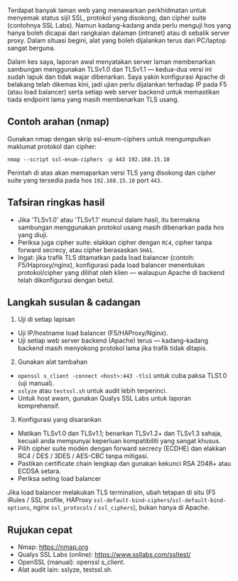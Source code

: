 
Terdapat banyak laman web yang menawarkan perkhidmatan untuk menyemak status sijil SSL, protokol yang disokong, dan cipher suite (contohnya SSL Labs). Namun kadang-kadang anda perlu menguji hos yang hanya boleh dicapai dari rangkaian dalaman (intranet) atau di sebalik server proxy. Dalam situasi begini, alat yang boleh dijalankan terus dari PC/laptop sangat berguna.

Dalam kes saya, laporan awal menyatakan server laman membenarkan sambungan menggunakan TLSv1.0 dan TLSv1.1 — kedua-dua versi ini sudah lapuk dan tidak wajar dibenarkan. Saya yakin konfigurasi Apache di belakang telah dikemas kini, jadi ujian perlu dijalankan terhadap IP pada F5 (atau load balancer) serta setiap web server backend untuk memastikan tiada endpoint lama yang masih membenarkan TLS usang.

## Contoh arahan (nmap)

Gunakan nmap dengan skrip ssl-enum-ciphers untuk mengumpulkan maklumat protokol dan cipher:

`nmap --script ssl-enum-ciphers -p 443 192.168.15.10`


Perintah di atas akan memaparkan versi TLS yang disokong dan cipher suite yang tersedia pada hos `192.168.15.10` port `443`.

## Tafsiran ringkas hasil

* Jika 'TLSv1.0' atau 'TLSv1.1' muncul dalam hasil, itu bermakna sambungan menggunakan protokol usang masih dibenarkan pada hos yang diuji.
* Periksa juga cipher suite: elakkan cipher dengan `RC4`, cipher tanpa forward secrecy, atau cipher berasaskan `SHA1`.
* Ingat: jika trafik TLS ditamatkan pada load balancer (contoh: F5/Haproxy/nginx), konfigurasi pada load balancer menentukan protokol/cipher yang dilihat oleh klien — walaupun Apache di backend telah dikonfigurasi dengan betul.

## Langkah susulan & cadangan

1. Uji di setiap lapisan
* Uji IP/hostname load balancer (F5/HAProxy/Nginx).
* Uji setiap web server backend (Apache) terus — kadang-kadang backend masih menyokong protokol lama jika trafik tidak ditapis.

2.  Gunakan alat tambahan
* `openssl s_client -connect <host>:443 -tls1` untuk cuba paksa TLS1.0 (uji manual).
* `sslyze` atau `testssl.sh` untuk audit lebih terperinci.
* Untuk host awam, gunakan Qualys SSL Labs untuk laporan komprehensif.

3. Konfigurasi yang disarankan
* Matikan TLSv1.0 dan TLSv1.1; benarkan TLSv1.2+ dan TLSv1.3 sahaja, kecuali anda mempunyai keperluan kompatibiliti yang sangat khusus.
* Pilih cipher suite moden dengan forward secrecy (ECDHE) dan elakkan RC4 / DES / 3DES / AES-CBC tanpa mitigasi.
* Pastikan certificate chain lengkap dan gunakan kekunci RSA 2048+ atau ECDSA setara.
* Periksa seting load balancer

Jika load balancer melakukan TLS termination, ubah tetapan di situ (F5 iRules / SSL profile, HAProxy `ssl-default-bind-ciphers`/`ssl-default-bind-options`, nginx `ssl_protocols` / `ssl_ciphers`), bukan hanya di Apache.

## Rujukan cepat
* Nmap: https://nmap.org
* Qualys SSL Labs (online): https://www.ssllabs.com/ssltest/
* OpenSSL (manual): openssl s_client.
* Alat audit lain: sslyze, testssl.sh.